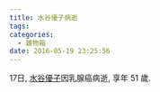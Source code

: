 ```yaml
---
title: 水谷優子病逝
tags:
categories:
  - 雜物箱
date: 2016-05-19 23:25:56
---
```


17日, [水谷優子](https://ja.wikipedia.org/wiki/%E6%B0%B4%E8%B0%B7%E5%84%AA%E5%AD%90)因乳腺癌病逝, 享年 51 歲.
